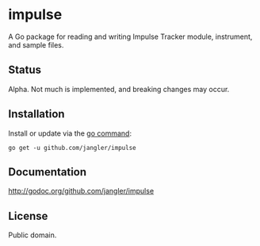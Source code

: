 impulse
=======
A Go package for reading and writing Impulse Tracker module, instrument, and
sample files.

Status
------
Alpha. Not much is implemented, and breaking changes may occur.

Installation
------------
Install or update via the [go command](http://golang.org/cmd/go/):

	go get -u github.com/jangler/impulse

Documentation
-------------
<http://godoc.org/github.com/jangler/impulse>

License
-------
Public domain.
